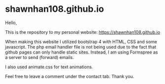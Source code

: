 # shawnhan108.github.io

Hello, 

This is the repository to my personal website: https://shawnhan108.github.io

When making this website I utilized bootstrap 4 with HTML, CSS and some javascript. The php email handler file is not being used due to the fact that github pages can only handle static sites. Instead, I am using Formspree as a server to send (forward) emails.

I also used animate.css for text animations. 

Feel free to leave a comment under the contact tab. Thank you.
